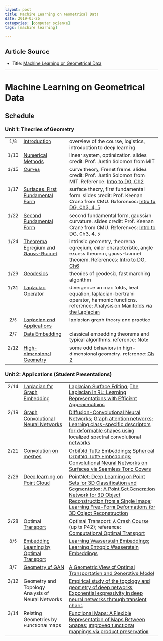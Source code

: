 ```yaml
---
layout: post
title: Machine Learning on Geometrical Data 
date: 2019-03-26
categories: [computer science]
tags: [machine learning]

---
```


## Article Source
* Title: [Machine Learning on Geometrical Data](https://cse291-i.github.io/index.html)

---

Machine Learning on Geometrical Data
===


## Schedule
 
<h3>Unit 1: Theories of Geometry</h3>
<table id="hor-zebra">
<tbody>
<tr class="odd">
<td valign="top">
<div align="center">1/8</div>
</td>
<td valign="top"><a href="https://cse291-i.github.io/Lectures/L2_Numerical_Methods.pdf">Introduction</a></td>
<td valign="top">overview of the course, logistics, introduction to deep learning</td>
</tr>
<tr>
<td valign="top">
<div align="center">1/10</div>
</td>
<td valign="top"><a href="https://cse291-i.github.io/Lectures/L2_Numerical_Methods.pdf">Numerical Methods</a></td>
<td valign="top">linear system, optimization. slides credit: Prof. Justin Solomon from MIT</td>
</tr>
<tr class="odd">
<td valign="top">
<div align="center">1/15</div>
</td>
<td valign="top"><a href="https://cse291-i.github.io/Lectures/L3_Curves.pdf">Curves</a></td>
<td valign="top">curve theory, Frenet frame. slides credit: Prof. Justin Solomon from MIT. Reference: <a href="https://cse291-i.github.io/Lectures/IntroDGnotes.pdf">Intro to DG, Ch2</a></td>
</tr>
<tr>
<td valign="top">
<div align="center">1/17</div>
</td>
<td valign="top"><a href="https://cse291-i.github.io/Lectures/L4_Surfaces_I.pdf">Surfaces, First Fundamental Form</a></td>
<td valign="top">surface theory, first fundamental form. slides credit: Prof. Keenan Crane from CMU. References: <a href="https://cse291-i.github.io/Lectures/IntroDGnotes.pdf">Intro to DG, Ch3, 4, 5</a></td>
    
</tr>
<tr class="odd">
<td valign="top">
<div align="center">1/22</div>
</td>
<td valign="top"><a href="https://cse291-i.github.io/Lectures/L5_Surfaces_II.pdf">Second Fundamental Form</a></td>
<td valign="top">second fundamental form, gaussian curvature. slides credit: Prof. Keenan Crane from CMU. References: <a href="https://cse291-i.github.io/Lectures/IntroDGnotes.pdf">Intro to DG, Ch3, 4, 5</a></td>
    
</tr>
<tr>
<td valign="top">
<div align="center">1/24</div>
</td>
<td valign="top"><a href="https://cse291-i.github.io/Lectures/L6_GaussBonnet.pdf">Theorema Egregium and Gauss-Bonnet</a></td>
<td valign="top">intrinsic geometry, theorema egregium, euler characteristic, angle excess theorem, gauss-bonnet theorem. References: <a href="https://cse291-i.github.io/Lectures/IntroDGnotes.pdf">Intro to DG, Ch6</a></td>
    
</tr>
<tr class="odd">
<td valign="top">
<div align="center">1/29</div>
</td>
<td valign="top"><a href="https://cse291-i.github.io/Lectures/L7_Geodesics.pdf">Geodesics</a></td>
<td valign="top">theories of geodesic, fast marching algorithm</td>
    
</tr>
<tr>
<td valign="top">
<div align="center">1/31</div>
</td>
<td valign="top"><a href="https://cse291-i.github.io/Lectures/L8_Laplacian_operator.pdf">Laplacian Operator</a></td>
<td valign="top">divergence on manifolds, heat equation, laplacian-bertrami operator, harmonic functions. reference: <a href="http://www.math.mcgill.ca/toth/spectral%20geometry.pdf">Analysis on Manifolds via the Laplacian</a></td>
    
</tr>
<tr class="odd">
<td valign="top">
<div align="center">2/5</div>
</td>
<td valign="top"><a href="https://cse291-i.github.io/Lectures/L9_Discrete_Laplacian_and_Applications.pdf">Laplacian and Applications</a></td>
<td valign="top">laplacian graph theory and practice</td>
    
</tr>
<tr>
<td valign="top">
<div align="center">2/7</div>
</td>
<td valign="top"><a href="https://cse291-i.github.io/Lectures/L10_Data_Embedding.pdf">Data Embedding</a></td>
<td valign="top">classical embedding theorems and typical algorithms. reference: <a href="https://cse291-i.github.io/Lectures/chap8.pdf">Note</a></td>
    
</tr>
<tr class="odd">
<td valign="top">
<div align="center">2/12</div>
</td>
<td valign="top"><a href="https://cse291-i.github.io/Lectures/L11_HighD_Geometry.pdf">High-dimensional Geometry</a></td>
<td valign="top">some odd behaviors in high-dimensional geometry. reference: <a href="http://www.cs.cornell.edu/jeh/NOSOLUTIONS90413.pdf">Ch 2</a></td>
    
</tr>
</tbody>
</table>
<h3>Unit 2: Applications (Student Presentations)</h3>
<table id="hor-zebra">
<tbody>
<tr class="odd">
<td valign="top">
<div align="center">2/14</div>
</td>
<td valign="top"><a href="https://cse291-i.github.io/Lectures/L12_Laplacian_for_GraphEmbedding(student).pdf">Laplacian for Graph Embedding</a></td>
<td valign="top"><a href="https://www.google.com/url?sa=t&amp;rct=j&amp;q=&amp;esrc=s&amp;source=web&amp;cd=1&amp;cad=rja&amp;uact=8&amp;ved=2ahUKEwjogdSVvaXgAhXEFTQIHTUACnYQFjAAegQIBRAC&amp;url=https%3A%2F%2Figl.ethz.ch%2Fprojects%2FLaplacian-mesh-processing%2FLaplacian-mesh-editing%2Flaplacian-mesh-editing.pdf&amp;usg=AOvVaw37cPsm7X6EKC22f7sYcErG">Laplacian Surface Editing</a>; 
<a href="https://arxiv.org/pdf/1810.04586">The Laplacian in RL: Learning Representations with Efficient Approximations</a></td>
</tr>
<tr>
<td valign="top">
<div align="center">2/19</div>
</td>
<td valign="top"><a href="https://cse291-i.github.io/Lectures/L13_Graph_CNN.pdf">Graph Convolutional Neural Networks</a></td>
<td valign="top"><a href="https://arxiv.org/pdf/1511.02136">Diffusion-Convolutional Neural Networks</a>; <a href="https://arxiv.org/pdf/1710.10903">Graph attention networks</a>; <a href="https://dl.dropboxusercontent.com/s/rkofg3jvbz6ac41/BosMasMel%2BSGP15.pdf?dl=0">Learning class-specific descriptors for deformable shapes using localized spectral convolutional networks</a></td>
</tr>
<tr class="odd">
<td valign="top">
<div align="center">2/21</div>
</td>
<td valign="top"><a href="https://cse291-i.github.io/Lectures/L14_Convolution_on_Meshes.pptx">Convolution on meshes</a></td>
<td valign="top"><a href="https://www.google.com/url?sa=t&amp;rct=j&amp;q=&amp;esrc=s&amp;source=web&amp;cd=1&amp;ved=2ahUKEwjuvuaMwKXgAhWFAXwKHa4bDXIQFjAAegQIChAC&amp;url=https%3A%2F%2Fnoamaig.github.io%2Fhtml%2Fprojects%2Forbifold%2Forbifold_lowres.pdf&amp;usg=AOvVaw3basO5oTpu9lJt2gbEYUZK">Orbifold Tutte Embeddings</a>;
<a href="https://www.google.com/url?sa=t&amp;rct=j&amp;q=&amp;esrc=s&amp;source=web&amp;cd=1&amp;ved=2ahUKEwidu6amwKXgAhVhiFQKHbe5CNAQFjAAegQIABAC&amp;url=http%3A%2F%2Fwww.wisdom.weizmann.ac.il%2F~ylipman%2F2017_spherical_orbifolds.pdf&amp;usg=AOvVaw0bAenGgTGR6J6VvvlWEeMY">Spherical Orbifold Tutte Embeddings</a>;
<a href="https://www.google.com/url?sa=t&amp;rct=j&amp;q=&amp;esrc=s&amp;source=web&amp;cd=1&amp;ved=2ahUKEwjp2sGywKXgAhVphlQKHRTBA5wQFjAAegQIAxAC&amp;url=http%3A%2F%2Fwww.wisdom.weizmann.ac.il%2F~haggaim%2Fprojects%2Fgeometry_learning%2Fpaper_low_res.pdf&amp;usg=AOvVaw3waSmR-eMKDQ141cB38Gfo">Convolutional Neural Networks on Surfaces via Seamless Toric Covers</a></td>
</tr>
<tr>
<td valign="top">
<div align="center">2/26</div>
</td>
<td valign="top"><a href="https://cse291-i.github.io/Lectures/L15_DeepLearning_PointCloud">Deep learning on Point Cloud</a></td>
<td valign="top"><a href="https://www.google.com/url?sa=t&amp;rct=j&amp;q=&amp;esrc=s&amp;source=web&amp;cd=2&amp;cad=rja&amp;uact=8&amp;ved=2ahUKEwjGo_3GwKXgAhVkiVQKHZ3mAIAQFjABegQIBRAC&amp;url=http%3A%2F%2Fopenaccess.thecvf.com%2Fcontent_cvpr_2017%2Fpapers%2FQi_PointNet_Deep_Learning_CVPR_2017_paper.pdf&amp;usg=AOvVaw1bHFQF4Tr3WmITBLC1naeG">PointNet: Deep Learning on Point Sets for 3D Classification and Segmentation</a>;
<a href="https://arxiv.org/pdf/1612.00603">A Point Set Generation Network for 3D Object Reconstruction from a Single Image</a>;
<a href="https://arxiv.org/pdf/1803.10932">Learning Free-Form Deformations for 3D Object Reconstruction</a></td>
</tr>
<tr class="odd">
<td valign="top">
<div align="center">2/28</div>
</td>
<td valign="top"><a href="https://cse291-i.github.io/Lectures/L16_Optimal_Transport.pptx">Optimal Transport</a></td>
<td valign="top"><a href="https://www.google.com/url?sa=t&amp;rct=j&amp;q=&amp;esrc=s&amp;source=web&amp;cd=2&amp;ved=2ahUKEwiwuY_1yqXgAhWEJjQIHT62AwAQFjABegQIAhAC&amp;url=http%3A%2F%2Fimagedatascience.com%2Ftransport%2FOTCrashCourse.pdf&amp;usg=AOvVaw2bjwSueoc1pim513JPYJLU">Optimal Transport: A Crash Course</a> (up to P42); reference: <a href="https://arxiv.org/pdf/1803.00567">Computational Optimal Transport</a></td>
</tr>
<tr>
<td valign="top">
<div align="center">3/5</div>
</td>
<td valign="top"><a href="https://cse291-i.github.io/Lectures/L17_Wasserstein_Embedding.pdf">Embedding Learning by Optimal Transport</a></td>
<td valign="top"><a href="https://openreview.net/pdf?id=SJyEH91A-">Learning Wasserstein Embeddings</a>;
<a href="https://openreview.net/pdf?id=rJg4J3CqFm">Learning Entropic Wasserstein Embeddings</a>
</td>
</tr>
<tr class="odd">
<td valign="top">
<div align="center">3/7</div>
</td>
<td valign="top"><a href="https://cse291-i.github.io/Lectures/L18_Geometry_of_GAN.pdf">Geometry of GAN</a></td>
<td valign="top"><a href="https://arxiv.org/pdf/1710.05488">A Geometric View of Optimal Transportation and Generative Model</a></td>
</tr>
<tr>
<td valign="top">
<div align="center">3/12</div>
</td>
<td valign="top">Geometry and Topology Analysis of Neural Networks</td>
<td valign="top"><a href="https://www.google.com/url?sa=t&amp;rct=j&amp;q=&amp;esrc=s&amp;source=web&amp;cd=1&amp;ved=2ahUKEwizwIiaw6XgAhWpj1QKHajgDMoQFjAAegQIChAC&amp;url=http%3A%2F%2Fopenaccess.thecvf.com%2Fcontent_cvpr_2018%2Fpapers%2FFawzi_Empirical_Study_of_CVPR_2018_paper.pdf&amp;usg=AOvVaw3R8jqWLAvbOnjaQGXG7QdF">Empirical study of the topology and geometry of deep networks</a>;
<a href="https://papers.nips.cc/paper/6322-exponential-expressivity-in-deep-neural-networks-through-transient-chaos.pdf">Exponential expressivity in deep neural networks through transient chaos</a>
</td>
</tr>
<tr class="odd">
<td valign="top">
<div align="center">3/14</div>
</td>
<td valign="top">Relating Geometries by Functional maps</td>
<td valign="top"><a href="https://www.google.com/url?sa=t&amp;rct=j&amp;q=&amp;esrc=s&amp;source=web&amp;cd=1&amp;ved=2ahUKEwiMyvDswqXgAhXlyFQKHaJzC5QQFjAAegQIChAC&amp;url=http%3A%2F%2Fwww.lix.polytechnique.fr%2F~maks%2Fpapers%2Fobsbg_fmaps.pdf&amp;usg=AOvVaw0WFwrHs14u7VNbxjPCxedE">Functional Maps: A Flexible Representation of Maps Between Shapes</a>;
<a href="https://www.google.com/url?sa=t&amp;rct=j&amp;q=&amp;esrc=s&amp;source=web&amp;cd=1&amp;ved=2ahUKEwjR5aLQwqXgAhXHllQKHQ1DAnMQFjAAegQIAxAC&amp;url=http%3A%2F%2Fwww.lix.polytechnique.fr%2F~maks%2Fpapers%2Fproduct_transfer.pdf&amp;usg=AOvVaw3Wbmx6LDRqHt_fmXI9WZl1">Improved functional mappings via product preservation</a>
